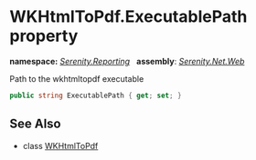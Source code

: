 # WKHtmlToPdf.ExecutablePath property
**namespace:** *[Serenity.Reporting](../../README.md#serenity.reporting-namespace)*   **assembly**: *[Serenity.Net.Web](../../README.md)*

Path to the wkhtmltopdf executable

```csharp
public string ExecutablePath { get; set; }
```

## See Also

* class [WKHtmlToPdf](../WKHtmlToPdf.md)